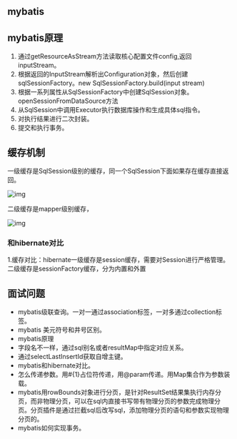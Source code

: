 ## mybatis

## mybatis原理

1. 通过getResourceAsStream方法读取核心配置文件config,返回inputStream。
2. 根据返回的InputStream解析出Configuration对象，然后创建sqlSessionFactory。new SqlSessionFactory.build(input stream)
3. 根据一系列属性从SqlSessionFactory中创建SqlSession对象。 openSessionFromDataSource方法
4. 从SqlSession中调用Executor执行数据库操作和生成具体sql指令。
5. 对执行结果进行二次封装。
6. 提交和执行事务。

## 缓存机制

一级缓存是SqlSession级别的缓存，同一个SqlSession下面如果存在缓存直接返回。

![img](https://images2017.cnblogs.com/blog/1254583/201710/1254583-20171026214546023-1354746770.png)

二级缓存是mapper级别缓存，

![img](https://images2017.cnblogs.com/blog/1254583/201710/1254583-20171029185910164-1823278112.png)

### 和hibernate对比

1.缓存对比：hibernate一级缓存是session缓存，需要对Session进行严格管理。二级缓存是sessionFactory缓存，分为内置和外置

## 面试问题

- mybatis级联查询。一对一通过association标签，一对多通过collection标签。
- mybatis 美元符号和井号区别。
- mybatis原理
- 字段名不一样，通过sql别名或者resultMap中指定对应关系。
- 通过selectLastInsertId获取自增主键。
- mybatis和hibernate对比。
- 怎么传递参数。用#{1}占位符传递，用@param传递。用Map集合作为参数装载。
- mybatis用rowBounds对象进行分页，是针对ResultSet结果集执行内存分页，而非物理分页，可以在sql内直接书写带有物理分页的参数完成物理分页。分页插件是通过拦截sql后改写sql，添加物理分页的语句和参数实现物理分页的。
- mybatis如何实现事务。



